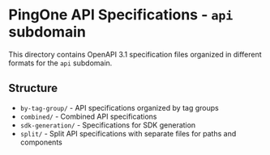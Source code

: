 # PingOne API Specifications - `api` subdomain

This directory contains OpenAPI 3.1 specification files organized in different formats for the `api` subdomain.

## Structure

- `by-tag-group/` - API specifications organized by tag groups
- `combined/` - Combined API specifications
- `sdk-generation/` - Specifications for SDK generation
- `split/` - Split API specifications with separate files for paths and components
